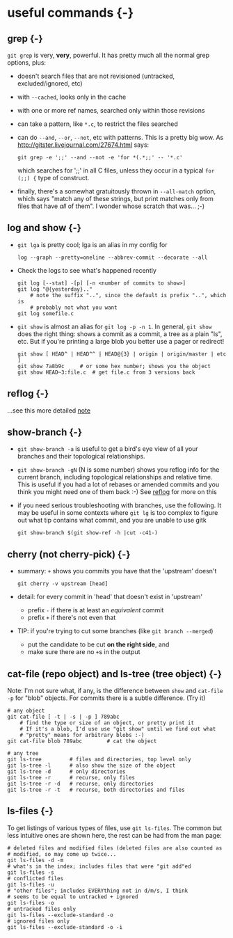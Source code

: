 # useful commands {-}

<!-- pandoc: toc -->

## grep {-}

`git grep` is very, **very**, powerful.  It has pretty much all the normal
grep options, plus:

  * doesn't search files that are not revisioned (untracked, excluded/ignored,
    etc)
  * with `--cached`, looks only in the cache
  * with one or more ref names, searched only within those revisions
  * can take a pattern, like `*.c`, to restrict the files searched
  * can do `--and`, `--or`, `--not`, etc with patterns.  This is a pretty big
    wow.  As <http://gitster.livejournal.com/27674.html> says:

        git grep -e ';;' --and --not -e 'for *(.*;;' -- '*.c'

    which searches for ';;' in all C files, unless they occur in a typical
    `for (;;) {` type of construct.

  * finally, there's a somewhat gratuitously thrown in `--all-match` option,
    which says "match any of these strings, but print matches only from files
    that have *all* of them".  I wonder whose scratch that was... ;-)

## log and show {-}

  * `git lga` is pretty cool; lga is an alias in my config for

        log --graph --pretty=oneline --abbrev-commit --decorate --all

  * Check the logs to see what's happened recently

        git log [--stat] -[p] [-n <number of commits to show>]
        git log "@{yesterday}.."
            # note the suffix "..", since the default is prefix "..", which is
            # probably not what you want
        git log somefile.c

  * `git show` is almost an alias for `git log -p -n 1`.  In general, `git
    show` does the right thing: shows a commit as a commit, a tree as a plain
    "ls", etc.  But if you're printing a large blob you better use a pager or
    redirect!

        git show [ HEAD^ | HEAD^^ | HEAD@{3} | origin | origin/master | etc ]
        git show 7a8b9c     # or some hex number; shows you the object
        git show HEAD~3:file.c  # get file.c from 3 versions back

## reflog {-}

...see this more detailed [note](reflog.html)

## show-branch {-}

  * `git show-branch -a` is useful to get a bird's eye view of all your
    branches and their topological relationships.
  * `git show-branch -gN` (N is some number) shows you reflog info for the
    current branch, including topological relationships and relative time.
    This is useful if you had a lot of rebases or amended commits and you
    think you might need one of them back :-)  See
    [reflog](reflog.html) for more on this
  * if you need serious troubleshooting with branches, use the following.  It
    may be useful in some contexts where `git lg` is too complex to figure out
    what tip contains what commit, and you are unable to use gitk

        git show-branch $(git show-ref -h |cut -c41-)

## cherry (not cherry-pick) {-}

  * summary: `+` shows you commits you have that the 'upstream' doesn't

        git cherry -v upstream [head]

  * detail: for every commit in 'head' that doesn't exist in 'upstream'
    * prefix `-` if there is at least an *equivalent* commit
    * prefix `+` if there's not even that

  * TIP: if you're trying to cut some branches (like `git branch --merged`)
    * put the candidate to be cut **on the right side**, and
    * make sure there are no `+`s in the output

## cat-file (repo object) and ls-tree (tree object) {-}

Note: I'm not sure what, if any, is the difference between `show` and
`cat-file -p` for "blob" objects.  For commits there is a subtle
difference.  (Try it)

    # any object
    git cat-file [ -t | -s | -p ] 789abc
        # find the type or size of an object, or pretty print it
        # If it's a blob, I'd use use "git show" until we find out what
        # "pretty" means for arbitrary blobs :-)
    git cat-file blob 789abc        # cat the object

    # any tree
    git ls-tree         # files and directories, top level only
    git ls-tree -l      # also show the size of the object
    git ls-tree -d      # only directories
    git ls-tree -r      # recurse, only files
    git ls-tree -r -d   # recurse, only directories
    git ls-tree -r -t   # recurse, both directories and files

## ls-files {-}

To get listings of various types of files, use `git ls-files`.  The common
but less intuitive ones are shown here, the rest can be had from the man page:

    # deleted files and modified files (deleted files are also counted as
    # modified, so may come up twice...
    git ls-files -d -m
    # what's in the index; includes files that were "git add"ed
    git ls-files -s
    # conflicted files
    git ls-files -u
    # "other files"; includes EVERYthing not in d/m/s, I think
    # seems to be equal to untracked + ignored
    git ls-files -o
    # untracked files only
    git ls-files --exclude-standard -o
    # ignored files only
    git ls-files --exclude-standard -o -i

